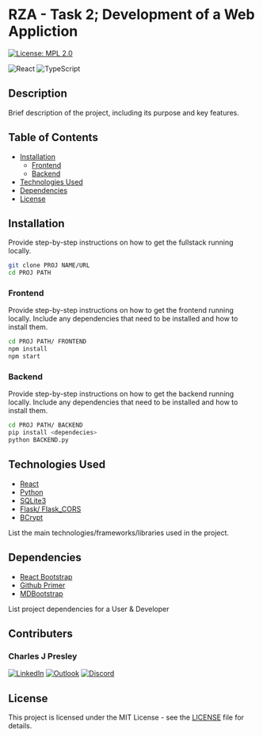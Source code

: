 # RZA - Task 2; Development of a Web Appliction

[![License: MPL 2.0](https://img.shields.io/badge/License-MPL_2.0-brightgreen.svg)](https://opensource.org/licenses/MPL-2.0)

![React](https://img.shields.io/badge/react-%2320232a.svg?style=for-the-badge&logo=react&logoColor=%2361DAFB)
![TypeScript](https://img.shields.io/badge/typescript-%23007ACC.svg?style=for-the-badge&logo=typescript&logoColor=white)
## Description

Brief description of the project, including its purpose and key features.

## Table of Contents

- [Installation](#installation)
    - [Frontend](#frontend)
    - [Backend](#backend)
- [Technologies Used](#technologies-used)
- [Dependencies](#dependencies)
- [License](#license)

## Installation

Provide step-by-step instructions on how to get the fullstack running locally. 

```bash
git clone PROJ NAME/URL
cd PROJ PATH
```

### Frontend

Provide step-by-step instructions on how to get the frontend running locally. Include any dependencies that need to be installed and how to install them.

```bash
cd PROJ PATH/ FRONTEND
npm install
npm start
```

### Backend

Provide step-by-step instructions on how to get the backend running locally. Include any dependencies that need to be installed and how to install them.

```bash
cd PROJ PATH/ BACKEND
pip install <dependecies>
python BACKEND.py
```

## Technologies Used

- [React](https://reactjs.org/)
- [Python]()
- [SQLite3]()
- [Flask/ Flask_CORS]()
- [BCrypt]()

List the main technologies/frameworks/libraries used in the project.

## Dependencies

- [React Bootstrap]()
- [Github Primer]()
- [MDBootstrap]()

List project dependencies for a User & Developer

## Contributers

### Charles J Presley
[![LinkedIn](https://img.shields.io/badge/linkedin-%230077B5.svg?style=for-the-badge&logo=linkedin&logoColor=white)](https://www.linkedin.com/in/cjpresley/)
[![Outlook](https://img.shields.io/badge/Microsoft_Outlook-0078D4?style=for-the-badge&logo=microsoft-outlook&logoColor=white)](charlespresley2006@outlook.com) [![Discord](https://img.shields.io/badge/Discord-%235865F2.svg?style=for-the-badge&logo=discord&logoColor=white)](https://discord.gg/3zTkHD6v)

## License

This project is licensed under the MIT License - see the [LICENSE](LICENSE) file for details.



